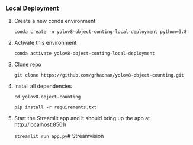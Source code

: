 ### Local Deployment

1. Create a new conda environment

    ```conda create -n yolov8-object-conting-local-deployment python=3.8```

2. Activate this environment

    ```conda activate yolov8-object-conting-local-deployment```

3. Clone repo

    ```git clone https://github.com/grhaonan/yolov8-object-counting.git```

4. Install all dependencies

    ```cd yolov8-object-counting```

    ```pip install -r requirements.txt```

5. Start the Streamlit app and it should bring up the app at http://localhost:8501/

    ```streamlit run app.py```# Streamvision
